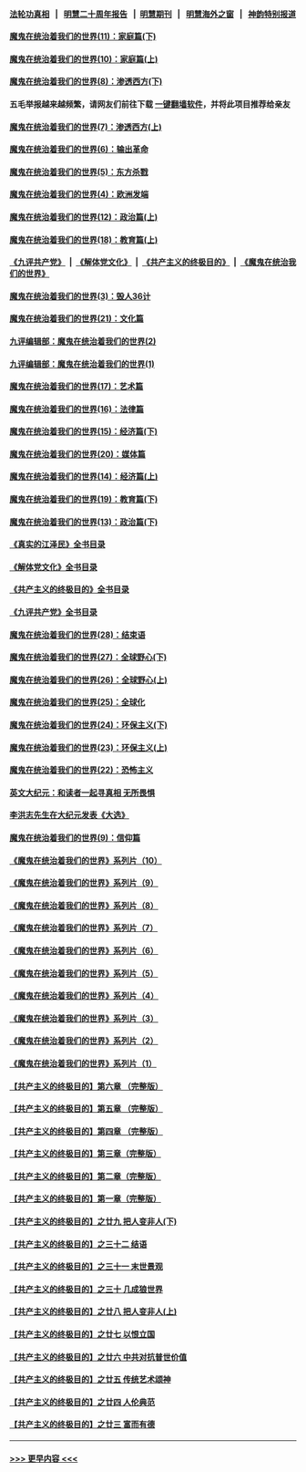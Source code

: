 #### [法轮功真相](https://github.com/gfw-breaker/truth/blob/master/README.md?t=0) &nbsp;&nbsp;|&nbsp;&nbsp; [明慧二十周年报告](https://github.com/gfw-breaker/mh-reports/blob/master/README.md?t=0) &nbsp;&nbsp;|&nbsp;&nbsp;[明慧期刊](https://github.com/gfw-breaker/mh-qikan) &nbsp;&nbsp;|&nbsp;&nbsp; [明慧海外之窗](https://github.com/gfw-breaker/mh-news/blob/master/README.md?t=0) &nbsp;&nbsp;|&nbsp;&nbsp; [神韵特别报道](https://github.com/gfw-breaker/mh-news/blob/master/shenyun.md?t=0)
#### [魔鬼在统治着我们的世界(11)：家庭篇(下)](../pages/nsc422/n10440961.md?t=01171543) 
#### [魔鬼在统治着我们的世界(10)：家庭篇(上)](../pages/nsc422/n10435448.md?t=01171543) 
#### [魔鬼在统治着我们的世界(8)：渗透西方(下)](../pages/nsc422/n10429603.md?t=01171543) 
#### 五毛举报越来越频繁，请网友们前往下载 [一键翻墙软件](https://github.com/gfw-breaker/ssr-accounts)，并将此项目推荐给亲友
#### [魔鬼在统治着我们的世界(7)：渗透西方(上)](../pages/nsc422/n10426013.md?t=01171543) 
#### [魔鬼在统治着我们的世界(6)：输出革命](../pages/nsc422/n10421536.md?t=01171543) 
#### [魔鬼在统治着我们的世界(5)：东方杀戮](../pages/nsc422/n10417707.md?t=01171543) 
#### [魔鬼在统治着我们的世界(4)：欧洲发端](../pages/nsc422/n10414890.md?t=01171543) 
#### [魔鬼在统治着我们的世界(12)：政治篇(上)](../pages/nsc422/n10444576.md?t=01171543) 
#### [魔鬼在统治着我们的世界(18)：教育篇(上)](../pages/nsc422/n10526970.md?t=01171543) 
#### [《九评共产党》](https://github.com/begood0513/9ping.md/blob/master/README.md) &nbsp;|&nbsp; [《解体党文化》](../../../../jtdwh.md/blob/master/README.md)  &nbsp;|&nbsp; [《共产主义的终极目的》](../../../../gczydzjmd.md/blob/master/README.md) &nbsp;|&nbsp; [《魔鬼在统治我们的世界》](../../../../mgztzwmdsj.md/blob/master/README.md) 
#### [魔鬼在统治着我们的世界(3)：毁人36计](../pages/nsc422/n10411583.md?t=01171543) 
#### [魔鬼在统治着我们的世界(21)：文化篇](../pages/nsc422/n10597706.md?t=01171543) 
#### [九评编辑部：魔鬼在统治着我们的世界(2)](../pages/nsc422/n10410036.md?t=01171543) 
#### [九评编辑部：魔鬼在统治着我们的世界(1)](../pages/nsc422/n10406825.md?t=01171543) 
#### [魔鬼在统治着我们的世界(17)：艺术篇](../pages/nsc422/n10499093.md?t=01171543) 
#### [魔鬼在统治着我们的世界(16)：法律篇](../pages/nsc422/n10485969.md?t=01171543) 
#### [魔鬼在统治着我们的世界(15)：经济篇(下)](../pages/nsc422/n10469975.md?t=01171543) 
#### [魔鬼在统治着我们的世界(20)：媒体篇](../pages/nsc422/n10586579.md?t=01171543) 
#### [魔鬼在统治着我们的世界(14)：经济篇(上)](../pages/nsc422/n10457370.md?t=01171543) 
#### [魔鬼在统治着我们的世界(19)：教育篇(下)](../pages/nsc422/n10564808.md?t=01171543) 
#### [魔鬼在统治着我们的世界(13)：政治篇(下)](../pages/nsc422/n10448270.md?t=01171543) 
#### [《真实的江泽民》全书目录](../pages/nsc422/n13721399.md?t=01171543) 
#### [《解体党文化》全书目录](../pages/nsc422/n13721157.md?t=01171543) 
#### [《共产主义的终极目的》全书目录](../pages/nsc422/n13721048.md?t=01171543) 
#### [《九评共产党》全书目录](../pages/nsc422/n13708085.md?t=01171543) 
#### [魔鬼在统治着我们的世界(28)：结束语](../pages/nsc422/n10936246.md?t=01171543) 
#### [魔鬼在统治着我们的世界(27)：全球野心(下)](../pages/nsc422/n10928319.md?t=01171543) 
#### [魔鬼在统治着我们的世界(26)：全球野心(上)](../pages/nsc422/n10900318.md?t=01171543) 
#### [魔鬼在统治着我们的世界(25)：全球化](../pages/nsc422/n10788205.md?t=01171543) 
#### [魔鬼在统治着我们的世界(24)：环保主义(下)](../pages/nsc422/n10695307.md?t=01171543) 
#### [魔鬼在统治着我们的世界(23)：环保主义(上)](../pages/nsc422/n10688613.md?t=01171543) 
#### [魔鬼在统治着我们的世界(22)：恐怖主义](../pages/nsc422/n10614727.md?t=01171543) 
#### [英文大纪元：和读者一起寻真相 无所畏惧](../pages/nsc422/n12542027.md?t=01171543) 
#### [李洪志先生在大纪元发表《大选》](../pages/nsc422/n12534746.md?t=01171543) 
#### [魔鬼在统治着我们的世界(9)：信仰篇](../pages/nsc422/n10432159.md?t=01171543) 
#### [《魔鬼在统治着我们的世界》系列片（10）](../pages/nsc422/n12292670.md?t=01171543) 
#### [《魔鬼在统治着我们的世界》系列片（9）](../pages/nsc422/n12290859.md?t=01171543) 
#### [《魔鬼在统治着我们的世界》系列片（8）](../pages/nsc422/n12287445.md?t=01171543) 
#### [《魔鬼在统治着我们的世界》系列片（7）](../pages/nsc422/n12283425.md?t=01171543) 
#### [《魔鬼在统治着我们的世界》系列片（6）](../pages/nsc422/n12282314.md?t=01171543) 
#### [《魔鬼在统治着我们的世界》系列片（5）](../pages/nsc422/n12281419.md?t=01171543) 
#### [《魔鬼在统治着我们的世界》系列片（4）](../pages/nsc422/n12274024.md?t=01171543) 
#### [《魔鬼在统治着我们的世界》系列片（3）](../pages/nsc422/n12271322.md?t=01171543) 
#### [《魔鬼在统治着我们的世界》系列片（2）](../pages/nsc422/n12269049.md?t=01171543) 
#### [《魔鬼在统治着我们的世界》系列片（1）](../pages/nsc422/n12267575.md?t=01171543) 
#### [【共产主义的终极目的】第六章 （完整版）](../pages/nsc422/n11428913.md?t=01171543) 
#### [【共产主义的终极目的】第五章 （完整版）](../pages/nsc422/n11428912.md?t=01171543) 
#### [【共产主义的终极目的】第四章 （完整版）](../pages/nsc422/n11428907.md?t=01171543) 
#### [【共产主义的终极目的】第三章（完整版）](../pages/nsc422/n11428848.md?t=01171543) 
#### [【共产主义的终极目的】第二章（完整版）](../pages/nsc422/n11428831.md?t=01171543) 
#### [【共产主义的终极目的】第一章（完整版）](../pages/nsc422/n11417651.md?t=01171543) 
#### [【共产主义的终极目的】之廿九 把人变非人(下)](../pages/nsc422/n11344140.md?t=01171543) 
#### [【共产主义的终极目的】之三十二 结语](../pages/nsc422/n11360535.md?t=01171543) 
#### [【共产主义的终极目的】之三十一 末世景观](../pages/nsc422/n11351129.md?t=01171543) 
#### [【共产主义的终极目的】之三十 几成狼世界](../pages/nsc422/n11348280.md?t=01171543) 
#### [【共产主义的终极目的】之廿八 把人变非人(上)](../pages/nsc422/n11340492.md?t=01171543) 
#### [【共产主义的终极目的】之廿七 以恨立国](../pages/nsc422/n11336944.md?t=01171543) 
#### [【共产主义的终极目的】之廿六 中共对抗普世价值](../pages/nsc422/n11324785.md?t=01171543) 
#### [【共产主义的终极目的】之廿五 传统艺术颂神](../pages/nsc422/n11296396.md?t=01171543) 
#### [【共产主义的终极目的】之廿四 人伦典范](../pages/nsc422/n11296397.md?t=01171543) 
#### [【共产主义的终极目的】之廿三 富而有德](../pages/nsc422/n11283598.md?t=01171543) 

----
#### [ >>> 更早内容 <<< ](../indexes/nsc422-earlier.md)
